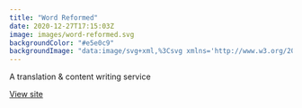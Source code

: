 ```yaml
---
title: "Word Reformed"
date: 2020-12-27T17:15:03Z
image: images/word-reformed.svg
backgroundColor: "#e5e0c9"
backgroundImage: "data:image/svg+xml,%3Csvg xmlns='http://www.w3.org/2000/svg' width='88' height='24' viewBox='0 0 88 24'%3E%3Cg fill-rule='evenodd'%3E%3Cg id='autumn' fill='%2355245a' fill-opacity='1'%3E%3Cpath d='M10 0l30 15 2 1V2.18A10 10 0 0 0 41.76 0H39.7a8 8 0 0 1 .3 2.18v10.58L14.47 0H10zm31.76 24a10 10 0 0 0-5.29-6.76L4 1 2 0v13.82a10 10 0 0 0 5.53 8.94L10 24h4.47l-6.05-3.02A8 8 0 0 1 4 13.82V3.24l31.58 15.78A8 8 0 0 1 39.7 24h2.06zM78 24l2.47-1.24A10 10 0 0 0 86 13.82V0l-2 1-32.47 16.24A10 10 0 0 0 46.24 24h2.06a8 8 0 0 1 4.12-4.98L84 3.24v10.58a8 8 0 0 1-4.42 7.16L73.53 24H78zm0-24L48 15l-2 1V2.18A10 10 0 0 1 46.24 0h2.06a8 8 0 0 0-.3 2.18v10.58L73.53 0H78z'/%3E%3C/g%3E%3C/g%3E%3C/svg%3E"
---
```


A translation & content writing service

[View site](https://wordreformed.wordpress.com/)
